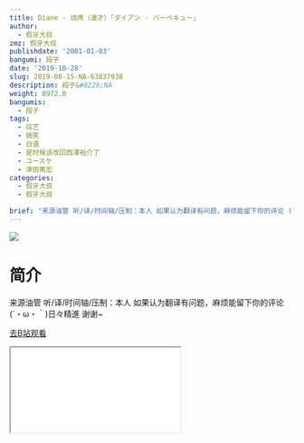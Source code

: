 ```yaml
---
title: Diane - 烧烤（漫才）「ダイアン - バーベキュー」
author:
  - 假牙大叔
zmz: 假牙大叔
publishdate: '2001-01-03'
bangumi: 段子
date: '2019-10-28'
slug: 2019-08-15-NA-63837938
description: 段子&#8226;NA
weight: 8972.0
bangumis:
  - 段子
tags:
  - 综艺
  - 搞笑
  - 日语
  - 是时候该改回西澤裕介了
  - ユースケ
  - 津田篤宏
categories:
  - 假牙大叔
  - 假牙大叔

brief: "来源油管 听/译/时间轴/压制：本人 如果认为翻译有问题，麻烦能留下你的评论 (´・ω・｀)日々精進 谢谢~"
---
```

![](https://raw.githubusercontent.com/tcgriffith/owaraisite/master/static/tmpimg/70d9f564ffc57dc2c56e604455d7e0679d0229c0.jpg.480.jpg)
# 简介  
来源油管
听/译/时间轴/压制：本人 
如果认为翻译有问题，麻烦能留下你的评论 
(´・ω・｀)日々精進 谢谢~  

[去B站观看](https://www.bilibili.com/video/av63837938/)
<div class ="resp-container"><iframe class="testiframe" src="//player.bilibili.com/player.html?aid=63837938"", scrolling="no", allowfullscreen="true" > </iframe></div> 
